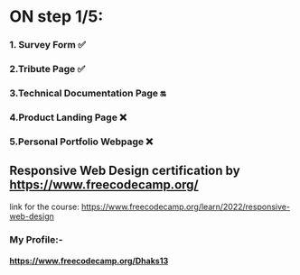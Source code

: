 # ON step 1/5:
 ### 1. Survey Form ✅
 ### 2.Tribute Page ✅
 ### 3.Technical Documentation Page 🔛
 ### 4.Product Landing Page ❌
 ### 5.Personal Portfolio Webpage ❌
 
 ## Responsive Web Design certification by https://www.freecodecamp.org/

 link for the course: https://www.freecodecamp.org/learn/2022/responsive-web-design 

### My Profile:-
#### https://www.freecodecamp.org/Dhaks13
